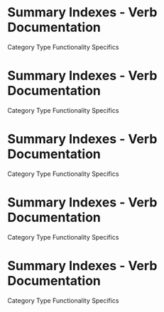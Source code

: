  
# Summary Indexes - Verb Documentation
 
Category                  Type                      Functionality             Specifics                
 
# Summary Indexes - Verb Documentation
 
Category                  Type                      Functionality             Specifics                
 
# Summary Indexes - Verb Documentation
 
Category                  Type                      Functionality             Specifics                
 
# Summary Indexes - Verb Documentation
 
Category                  Type                      Functionality             Specifics                
 
# Summary Indexes - Verb Documentation
 
Category                  Type                      Functionality             Specifics                
